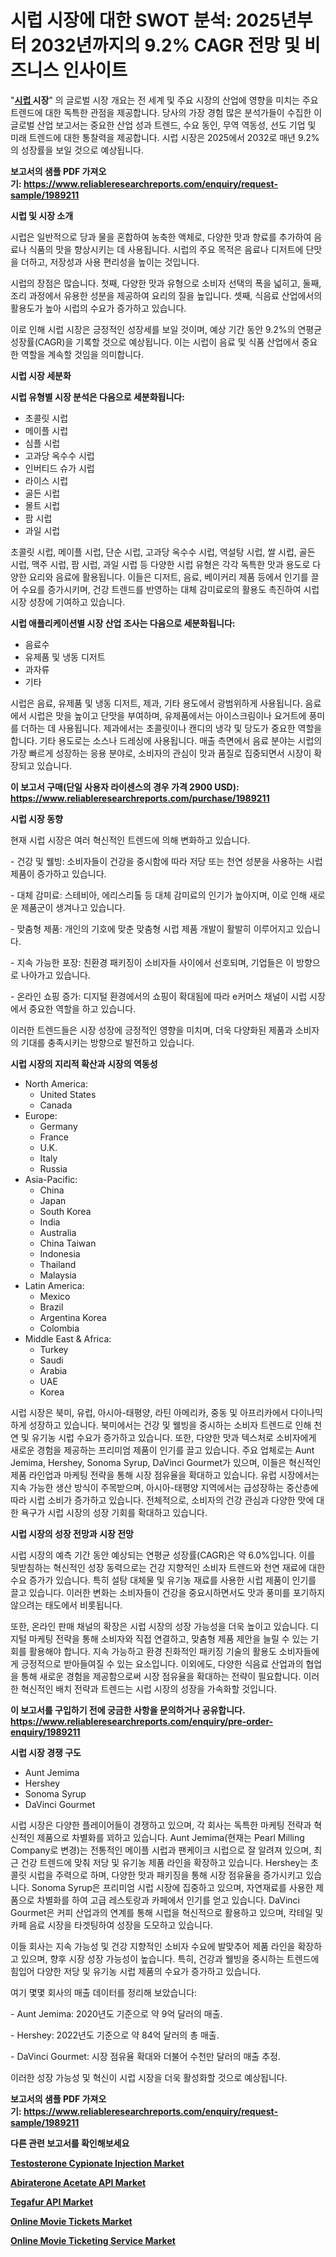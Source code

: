 <p><h1>시럽 시장에 대한 SWOT 분석: 2025년부터 2032년까지의 9.2% CAGR 전망 및 비즈니스 인사이트</h1></p><p>"<strong><a href="https://www.reliableresearchreports.com/syrups-r1989211?utm_campaign=105&utm_medium=7&utm_source=Github&utm_content=ia&utm_term=28032025&utm_id=syrups">시럽&nbsp;</a></strong><strong>시장</strong>" 의 글로벌 시장 개요는 전 세계 및 주요 시장의 산업에 영향을 미치는 주요 트렌드에 대한 독특한 관점을 제공합니다. 당사의 가장 경험 많은 분석가들이 수집한 이 글로벌 산업 보고서는 중요한 산업 성과 트렌드, 수요 동인, 무역 역동성, 선도 기업 및 미래 트렌드에 대한 통찰력을 제공합니다. 시럽 시장은 2025에서 2032로 매년 9.2% 의 성장률을 보일 것으로 예상됩니다.&nbsp;</p>
<p><strong>보고서의 샘플 PDF 가져오기:&nbsp;<a href="https://www.reliableresearchreports.com/enquiry/request-sample/1989211?utm_campaign=105&utm_medium=7&utm_source=Github&utm_content=ia&utm_term=28032025&utm_id=syrups">https://www.reliableresearchreports.com/enquiry/request-sample/1989211</a></strong></p>
<p><strong>시럽 및 시장 소개</strong></p>
<p><p>시럽은 일반적으로 당과 물을 혼합하여 농축한 액체로, 다양한 맛과 향료를 추가하여 음료나 식품의 맛을 향상시키는 데 사용됩니다. 시럽의 주요 목적은 음료나 디저트에 단맛을 더하고, 저장성과 사용 편리성을 높이는 것입니다. </p><p>시럽의 장점은 많습니다. 첫째, 다양한 맛과 유형으로 소비자 선택의 폭을 넓히고, 둘째, 조리 과정에서 유용한 성분을 제공하여 요리의 질을 높입니다. 셋째, 식음료 산업에서의 활용도가 높아 시럽의 수요가 증가하고 있습니다. </p><p>이로 인해 시럽 시장은 긍정적인 성장세를 보일 것이며, 예상 기간 동안 9.2%의 연평균 성장률(CAGR)을 기록할 것으로 예상됩니다. 이는 시럽이 음료 및 식품 산업에서 중요한 역할을 계속할 것임을 의미합니다.</p></p>
<p><strong>시럽 시장 세분화</strong></p>
<p><strong>시럽 유형별 시장 분석은 다음으로 세분화됩니다:</strong></p>
<p><ul><li>초콜릿 시럽</li><li>메이플 시럽</li><li>심플 시럽</li><li>고과당 옥수수 시럽</li><li>인버티드 슈가 시럽</li><li>라이스 시럽</li><li>골든 시럽</li><li>몰트 시럽</li><li>팜 시럽</li><li>과일 시럽</li></ul></p>
<p><p>초콜릿 시럽, 메이플 시럽, 단순 시럽, 고과당 옥수수 시럽, 역설탕 시럽, 쌀 시럽, 골든 시럽, 맥주 시럽, 팜 시럽, 과일 시럽 등 다양한 시럽 유형은 각각 독특한 맛과 용도로 다양한 요리와 음료에 활용됩니다. 이들은 디저트, 음료, 베이커리 제품 등에서 인기를 끌어 수요를 증가시키며, 건강 트렌드를 반영하는 대체 감미료로의 활용도 촉진하여 시럽 시장 성장에 기여하고 있습니다.</p></p>
<p><strong>시럽 애플리케이션별 시장 산업 조사는 다음으로 세분화됩니다:</strong></p>
<p><ul><li>음료수</li><li>유제품 및 냉동 디저트</li><li>과자류</li><li>기타</li></ul></p>
<p><p>시럽은 음료, 유제품 및 냉동 디저트, 제과, 기타 용도에서 광범위하게 사용됩니다. 음료에서 시럽은 맛을 높이고 단맛을 부여하며, 유제품에서는 아이스크림이나 요거트에 풍미를 더하는 데 사용됩니다. 제과에서는 초콜릿이나 캔디의 냉각 및 당도가 중요한 역할을 합니다. 기타 용도로는 소스나 드레싱에 사용됩니다. 매출 측면에서 음료 분야는 시럽의 가장 빠르게 성장하는 응용 분야로, 소비자의 관심이 맛과 품질로 집중되면서 시장이 확장되고 있습니다.</p></p>
<p><strong>이 보고서 구매(단일 사용자 라이센스의 경우 가격 2900 USD): <a href="https://www.reliableresearchreports.com/purchase/1989211?utm_campaign=105&utm_medium=7&utm_source=Github&utm_content=ia&utm_term=28032025&utm_id=syrups">https://www.reliableresearchreports.com/purchase/1989211</a></strong></p>
<p><strong>시럽 시장 동향</strong></p>
<p><p>현재 시럽 시장은 여러 혁신적인 트렌드에 의해 변화하고 있습니다. </p><p>- 건강 및 웰빙: 소비자들이 건강을 중시함에 따라 저당 또는 천연 성분을 사용하는 시럽 제품이 증가하고 있습니다.</p><p>- 대체 감미료: 스테비아, 에리스리톨 등 대체 감미료의 인기가 높아지며, 이로 인해 새로운 제품군이 생겨나고 있습니다.</p><p>- 맞춤형 제품: 개인의 기호에 맞춘 맞춤형 시럽 제품 개발이 활발히 이루어지고 있습니다.</p><p>- 지속 가능한 포장: 친환경 패키징이 소비자들 사이에서 선호되며, 기업들은 이 방향으로 나아가고 있습니다.</p><p>- 온라인 쇼핑 증가: 디지털 환경에서의 쇼핑이 확대됨에 따라 e커머스 채널이 시럽 시장에서 중요한 역할을 하고 있습니다.</p><p>이러한 트렌드들은 시장 성장에 긍정적인 영향을 미치며, 더욱 다양화된 제품과 소비자의 기대를 충족시키는 방향으로 발전하고 있습니다.</p></p>
<p><strong>시럽 시장의 지리적 확산과 시장의 역동성</strong></p>
<p><ul>
    <li>
        North America:
        <ul>
            <li>United States</li>
            <li>Canada</li>
        </ul>
    </li>
    <li>
        Europe:
        <ul>
            <li>Germany</li>
            <li>France</li>
            <li>U.K.</li>
            <li>Italy</li>
            <li>Russia</li>
        </ul>
    </li>
    <li>
        Asia-Pacific:
        <ul>
            <li>China</li>
            <li>Japan</li>
            <li>South Korea</li>
            <li>India</li>
            <li>Australia</li>
            <li>China Taiwan</li>
            <li>Indonesia</li>
            <li>Thailand</li>
            <li>Malaysia</li>
        </ul>
    </li>
    <li>
        Latin America:
        <ul>
            <li>Mexico</li>
            <li>Brazil</li>
            <li>Argentina Korea</li>
            <li>Colombia</li>
        </ul>
    </li>
    <li>
        Middle East & Africa:
        <ul>
            <li>Turkey</li>
            <li>Saudi</li>
            <li>Arabia</li>
            <li>UAE</li>
            <li>Korea</li>
        </ul>
    </li>
    </ul></p>
<p><p>시럽 시장은 북미, 유럽, 아시아-태평양, 라틴 아메리카, 중동 및 아프리카에서 다이나믹하게 성장하고 있습니다. 북미에서는 건강 및 웰빙을 중시하는 소비자 트렌드로 인해 천연 및 유기농 시럽 수요가 증가하고 있습니다. 또한, 다양한 맛과 텍스처로 소비자에게 새로운 경험을 제공하는 프리미엄 제품이 인기를 끌고 있습니다. 주요 업체로는 Aunt Jemima, Hershey, Sonoma Syrup, DaVinci Gourmet가 있으며, 이들은 혁신적인 제품 라인업과 마케팅 전략을 통해 시장 점유율을 확대하고 있습니다. 유럽 시장에서는 지속 가능한 생산 방식이 주목받으며, 아시아-태평양 지역에서는 급성장하는 중산층에 따라 시럽 소비가 증가하고 있습니다. 전체적으로, 소비자의 건강 관심과 다양한 맛에 대한 욕구가 시럽 시장의 성장 기회를 확대하고 있습니다.</p></p>
<p><strong>시럽 시장의 성장 전망과 시장 전망</strong></p>
<p><p>시럽 시장의 예측 기간 동안 예상되는 연평균 성장률(CAGR)은 약 6.0%입니다. 이를 뒷받침하는 혁신적인 성장 동력으로는 건강 지향적인 소비자 트렌드와 천연 재료에 대한 수요 증가가 있습니다. 특히 설탕 대체물 및 유기농 재료를 사용한 시럽 제품이 인기를 끌고 있습니다. 이러한 변화는 소비자들이 건강을 중요시하면서도 맛과 풍미를 포기하지 않으려는 태도에서 비롯됩니다.</p><p>또한, 온라인 판매 채널의 확장은 시럽 시장의 성장 가능성을 더욱 높이고 있습니다. 디지털 마케팅 전략을 통해 소비자와 직접 연결하고, 맞춤형 제품 제안을 늘릴 수 있는 기회를 활용해야 합니다. 지속 가능하고 환경 친화적인 패키징 기술의 활용도 소비자들에게 긍정적으로 받아들여질 수 있는 요소입니다. 이외에도, 다양한 식음료 산업과의 협업을 통해 새로운 경험을 제공함으로써 시장 점유율을 확대하는 전략이 필요합니다. 이러한 혁신적인 배치 전략과 트렌드는 시럽 시장의 성장을 가속화할 것입니다.</p></p>
<p><strong>이 보고서를 구입하기 전에 궁금한 사항을 문의하거나 공유합니다. <a href="https://www.reliableresearchreports.com/enquiry/pre-order-enquiry/1989211?utm_campaign=105&utm_medium=7&utm_source=Github&utm_content=ia&utm_term=28032025&utm_id=syrups">https://www.reliableresearchreports.com/enquiry/pre-order-enquiry/1989211</a></strong></p>
<p><strong>시럽 시장 경쟁 구도</strong></p>
<p><ul><li>Aunt Jemima</li><li>Hershey</li><li>Sonoma Syrup</li><li>DaVinci Gourmet</li></ul></p>
<p><p>시럽 시장은 다양한 플레이어들이 경쟁하고 있으며, 각 회사는 독특한 마케팅 전략과 혁신적인 제품으로 차별화를 꾀하고 있습니다. Aunt Jemima(현재는 Pearl Milling Company로 변경)는 전통적인 메이플 시럽과 팬케이크 시럽으로 잘 알려져 있으며, 최근 건강 트렌드에 맞춰 저당 및 유기농 제품 라인을 확장하고 있습니다. Hershey는 초콜릿 시럽을 주력으로 하며, 다양한 맛과 패키징을 통해 시장 점유율을 증가시키고 있습니다. Sonoma Syrup은 프리미엄 시럽 시장에 집중하고 있으며, 자연재료를 사용한 제품으로 차별화를 하여 고급 레스토랑과 카페에서 인기를 얻고 있습니다. DaVinci Gourmet은 커피 산업과의 연계를 통해 시럽을 혁신적으로 활용하고 있으며, 칵테일 및 카페 음료 시장을 타겟팅하여 성장을 도모하고 있습니다. </p><p>이들 회사는 지속 가능성 및 건강 지향적인 소비자 수요에 발맞추어 제품 라인을 확장하고 있으며, 향후 시장 성장 가능성이 높습니다. 특히, 건강과 웰빙을 중시하는 트렌드에 힘입어 다양한 저당 및 유기농 시럽 제품의 수요가 증가하고 있습니다. </p><p>여기 몇몇 회사의 매출 데이터를 정리해 보았습니다:</p><p>- Aunt Jemima: 2020년도 기준으로 약 9억 달러의 매출.</p><p>- Hershey: 2022년도 기준으로 약 84억 달러의 총 매출.</p><p>- DaVinci Gourmet: 시장 점유율 확대와 더불어 수천만 달러의 매출 추정.</p><p>이러한 성장 가능성 및 혁신이 시럽 시장을 더욱 활성화할 것으로 예상됩니다.</p></p>
<p><strong>보고서의 샘플 PDF 가져오기:&nbsp;<a href="https://www.reliableresearchreports.com/enquiry/request-sample/1989211?utm_campaign=105&utm_medium=7&utm_source=Github&utm_content=ia&utm_term=28032025&utm_id=syrups">https://www.reliableresearchreports.com/enquiry/request-sample/1989211</a></strong></p>
<p><strong></strong></p>
<p><strong></strong></p>
<p><strong></strong></p>
<p><strong></strong></p>
<p><strong>다른 관련 보고서를 확인해보세요</strong></p>
<p><strong><p><a href="https://github.com/pilukypalis/Market-Research-Report-List-1/blob/main/testosterone-cypionate-injection-market.md?utm_campaign=105&utm_medium=7&utm_source=Github&utm_content=ia&utm_term=28032025&utm_id=syrups">Testosterone Cypionate Injection Market</a></p><p><a href="https://github.com/jugutstam/Market-Research-Report-List-1/blob/main/abiraterone-acetate-api-market.md?utm_campaign=105&utm_medium=7&utm_source=Github&utm_content=ia&utm_term=28032025&utm_id=syrups">Abiraterone Acetate API Market</a></p><p><a href="https://github.com/reahmmunises/Market-Research-Report-List-1/blob/main/tegafur-api-market.md?utm_campaign=105&utm_medium=7&utm_source=Github&utm_content=ia&utm_term=28032025&utm_id=syrups">Tegafur API Market</a></p><p><a href="https://github.com/zakkistuey/Market-Research-Report-List-1/blob/main/online-movie-tickets-market.md?utm_campaign=105&utm_medium=7&utm_source=Github&utm_content=ia&utm_term=28032025&utm_id=syrups">Online Movie Tickets Market</a></p><p><a href="https://github.com/siertnamba7u/Market-Research-Report-List-1/blob/main/online-movie-ticketing-service-market.md?utm_campaign=105&utm_medium=7&utm_source=Github&utm_content=ia&utm_term=28032025&utm_id=syrups">Online Movie Ticketing Service Market</a></p></strong></p>
<p></p>